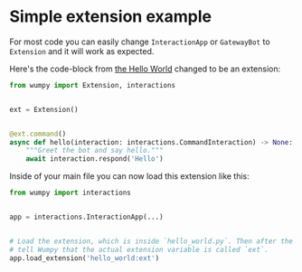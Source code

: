 # Simple extension example

For most code you can easily change `InteractionApp` or `GatewayBot` to
`Extension` and it will work as expected.

Here's the code-block from [the Hello World](#hello-world.md) changed to be an
extension:

```python
from wumpy import Extension, interactions


ext = Extension()


@ext.command()
async def hello(interaction: interactions.CommandInteraction) -> None:
    """Greet the bot and say hello."""
    await interaction.respond('Hello')
```

Inside of your main file you can now load this extension like this:

```python
from wumpy import interactions


app = interactions.InteractionApp(...)


# Load the extension, which is inside `hello_world.py`. Then after the ':' we
# tell Wumpy that the actual extension variable is called `ext`.
app.load_extension('hello_world:ext')
```
